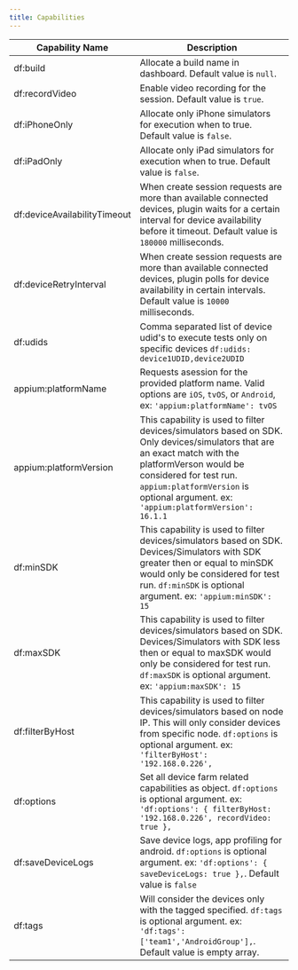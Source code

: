 ```yaml
---
title: Capabilities
---
```


| Capability Name              | Description                                                                                                                                                                                                                                                        |
|------------------------------|--------------------------------------------------------------------------------------------------------------------------------------------------------------------------------------------------------------------------------------------------------------------|
| df:build                     | Allocate a build name in dashboard. Default value is `null`.                                                                                                                                                                                                       |
| df:recordVideo               | Enable video recording for the session. Default value is `true`.                                                                                                                                                                                                   |
| df:iPhoneOnly                | Allocate only iPhone simulators for execution when to true. Default value is `false`.                                                                                                                                                                              |
| df:iPadOnly                  | Allocate only iPad simulators for execution when to true. Default value is `false`.                                                                                                                                                                                |
| df:deviceAvailabilityTimeout | When create session requests are more than available connected devices, plugin waits for a certain interval for device availability before it timeout. Default value is `180000` milliseconds.                                                                     |
| df:deviceRetryInterval       | When create session requests are more than available connected devices, plugin polls for device availability in certain intervals. Default value is `10000` milliseconds.                                                                                          |
| df:udids                     | Comma separated list of device udid's to execute tests only on specific devices `df:udids: device1UDID,device2UDID`                                                                                                                                                |
| appium:platformName          | Requests asession for the provided platform name. Valid options are `iOS`, `tvOS`, or `Android`, ex: `'appium:platformName': tvOS`                                                                                                                                 |
| appium:platformVersion       | This capability is used to filter devices/simulators based on SDK. Only devices/simulators that are an exact match with the platformVerson would be considered for test run. `appium:platformVersion` is optional argument. ex: `'appium:platformVersion': 16.1.1` |
| df:minSDK                    | This capability is used to filter devices/simulators based on SDK. Devices/Simulators with SDK greater then or equal to minSDK would only be considered for test run. `df:minSDK` is optional argument. ex: `'appium:minSDK': 15`                                  |
| df:maxSDK                    | This capability is used to filter devices/simulators based on SDK. Devices/Simulators with SDK less then or equal to maxSDK would only be considered for test run. `df:maxSDK` is optional argument. ex: `'appium:maxSDK': 15`                                     |
| df:filterByHost              | This capability is used to filter devices/simulators based on node IP. This will only consider devices from specific node. `df:options` is optional argument. ex: `'filterByHost': '192.168.0.226',`                                                               |
| df:options                   | Set all device farm related capabilities as object. `df:options` is optional argument. ex: `'df:options': { filterByHost: '192.168.0.226', recordVideo: true },`                                                                                                   |
| df:saveDeviceLogs            | Save device logs, app profiling for android. `df:options` is optional argument. ex: `'df:options': { saveDeviceLogs: true },`. Default value is `false`                                                                                                            |
| df:tags                      | Will consider the devices only with the tagged specified. `df:tags` is optional argument. ex: `'df:tags': ['team1','AndroidGroup'],`. Default value is empty array.                                                                                                |
